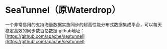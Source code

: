 # SeaTunnel（原Waterdrop）
一个非常易用的支持海量数据实施同步的超高性能分布式数据集成平台，可以每天稳定高效的同步数百亿数据
github地址：[https://github.com/apache/seatunnel](https://github.com/apache/seatunnel)